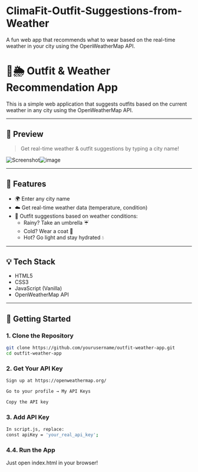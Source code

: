 # ClimaFit-Outfit-Suggestions-from-Weather
A fun web app that recommends what to wear based on the real-time weather in your city using the OpenWeatherMap API.

# 👕🌦️ Outfit & Weather Recommendation App

This is a simple web application that suggests outfits based on the current weather in any city using the OpenWeatherMap API.

---

## 📸 Preview

> Get real-time weather & outfit suggestions by typing a city name!

![Screenshot](https://github.com/user-attachments/assets/95027b27-f45d-4f85-ad36-309db0212d87)![image](https://github.com/user-attachments/assets/91e4bc35-488d-4fd3-b98c-c2e7b9921373)





---

## 🔧 Features

- 🌍 Enter any city name
- ☁️ Get real-time weather data (temperature, condition)
- 👗 Outfit suggestions based on weather conditions:
  - Rainy? Take an umbrella ☔
  - Cold? Wear a coat 🧥
  - Hot? Go light and stay hydrated 💧

---

## 💡 Tech Stack

- HTML5
- CSS3
- JavaScript (Vanilla)
- OpenWeatherMap API

---

## 🚀 Getting Started

### 1. Clone the Repository
```bash
git clone https://github.com/yourusername/outfit-weather-app.git
cd outfit-weather-app
```
### 2. Get Your API Key
```bash
Sign up at https://openweathermap.org/

Go to your profile → My API Keys

Copy the API key
```
### 3. Add API Key
```bash
In script.js, replace:
const apiKey = 'your_real_api_key';
```
### 4.4. Run the App
Just open index.html in your browser!
